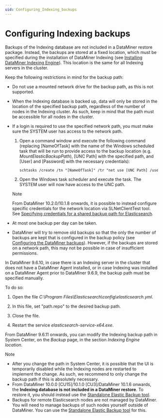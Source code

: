 ```yaml
---
uid: Configuring_Indexing_backups
---
```


# Configuring Indexing backups

Backups of the Indexing database are not included in a DataMiner restore package. Instead, the backups are stored at a fixed location, which must be specified during the installation of DataMiner Indexing (see [Installing DataMiner Indexing Engine](xref:Installing_DataMiner_Indexing_Engine)). This location is the same for all Indexing servers in the cluster.

Keep the following restrictions in mind for the backup path:

- Do not use a mounted network drive for the backup path, as this is not supported.

- When the Indexing database is backed up, data will only be stored in the location of the specified backup path, regardless of the number of nodes in the Indexing cluster. As such, keep in mind that the path must be accessible for all nodes in the cluster.

- If a login is required to use the specified network path, you must make sure the SYSTEM user has access to the network path.

    1. Open a command window and execute the following command (replacing \[NameOfTask\] with the name of the Windows scheduled task that will be run to provide access to the backup location (e.g. *MountElasticBackupPath*), \[UNC Path\] with the specified path, and \[User\] and \[Password\] with the necessary credentials):

        ```txt
        schtasks /create /tn "[NameOfTask]" /tr "net use [UNC Path] /user:[User] [Password] /persistent:yes" /sc onstart /RU SYSTEM
        ```

    2. Open the Windows task scheduler and execute the task. The SYSTEM user will now have access to the UNC path.

    > [!NOTE]
    > From DataMiner 10.2.0/10.1.8 onwards, it is possible to instead configure specific credentials for the network location via SLNetClientTest tool. See [Specifying credentials for a shared backup path for Elasticsearch](xref:SLNetClientTest_tool_advanced_procedures#specifying-credentials-for-a-shared-backup-path-for-elasticsearch).

- At most one backup per day can be taken.

- DataMiner will try to remove old backups so that the only the number of backups are kept that is configured in the backup policy (see [Configuring the DataMiner backups](xref:Backing_up_a_DataMiner_Agent_in_DataMiner_Cube#configuring-the-dataminer-backups)). However, if the backups are stored on a network path, this may not be possible in case of insufficient permissions.

In DataMiner 9.6.10, in case there is an Indexing server in the cluster that does not have a DataMiner Agent installed, or in case Indexing was installed on a DataMiner Agent prior to DataMiner 9.6.9, the backup path must be specified manually.

To do so:

1. Open the file *C:\\Program Files\\Elasticsearch\\config\\elasticsearch.yml*.

2. In this file, set "path.repo" to the desired backup path.

3. Close the file.

4. Restart the service *elasticsearch-service-x64.exe*.

From DataMiner 9.6.11 onwards, you can modify the Indexing backup path in System Center, on the *Backup* page, in the section *Indexing Engine location*.

> [!NOTE]
> - After you change the path in System Center, it is possible that the UI is temporarily disabled while the Indexing nodes are restarted to implement the change. As such, we recommend to only change the backup path if this is absolutely necessary.
> - From DataMiner 10.0.0 \[CU15\]/10.1.0 \[CU3\]/DataMiner 10.1.6 onwards, the **Indexing database is not included in a DataMiner restore**. To restore it, you should instead use the [Standalone Elastic Backup tool](https://community.dataminer.services/documentation/standalone-elastic-backup-tool/).
> - Backups for remote Elasticsearch nodes are not managed by DataMiner. You will need to manage backups of such nodes yourself outside of DataMiner. You can use the [Standalone Elastic Backup tool](https://community.dataminer.services/documentation/standalone-elastic-backup-tool/) for this.
>

